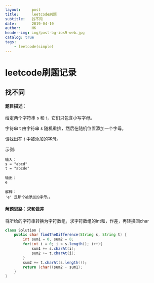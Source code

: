 ```yaml
---
layout:     post
title:      leetcode刷题
subtitle:   找不同
date:       2019-04-10
author:     HK
header-img: img/post-bg-ios9-web.jpg
catalog: true
tags:
    - leetcode(simple)
---
```

# leetcode刷题记录
## 找不同

#### 题目描述：
给定两个字符串 s 和 t，它们只包含小写字母。

字符串 t 由字符串 s 随机重排，然后在随机位置添加一个字母。

请找出在 t 中被添加的字母。

 

示例:

    输入：
    s = "abcd"
    t = "abcde"

    输出：
    e

    解释：
    'e' 是那个被添加的字母。。

#### 解题思路：求和做差
将所给的字符串转换为字符数组，求字符数组的int和，作差，再转换回char
```java
class Solution {
    public char findTheDifference(String s, String t) {
        int sum1 = 0, sum2 = 0;
        for(int i = 0; i < s.length(); i++){
            sum1 += s.charAt(i);
            sum2 += t.charAt(i);
        }
        sum2 += t.charAt(s.length());
        return (char)(sum2 - sum1);
    }
}
```
